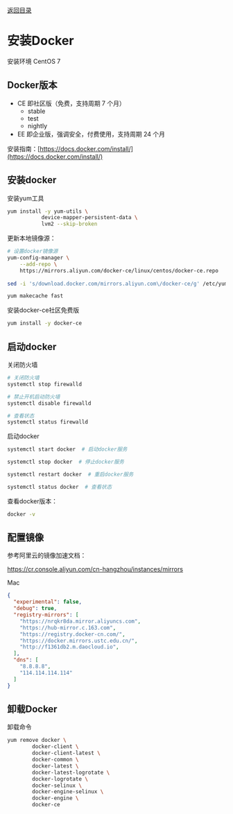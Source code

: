 [返回目录](/blog/docker/index)

# 安装Docker

安装环境 CentOS 7

## Docker版本

- CE 即社区版（免费，支持周期 7 个月）
    - stable
    - test
    - nightly
- EE 即企业版，强调安全，付费使用，支持周期 24 个月

安装指南：[https://docs.docker.com/install/](https://docs.docker.com/install/)


## 安装docker

安装yum工具

```bash
yum install -y yum-utils \
           device-mapper-persistent-data \
           lvm2 --skip-broken
```

更新本地镜像源：

```bash
# 设置docker镜像源
yum-config-manager \
    --add-repo \
    https://mirrors.aliyun.com/docker-ce/linux/centos/docker-ce.repo
    
sed -i 's/download.docker.com/mirrors.aliyun.com\/docker-ce/g' /etc/yum.repos.d/docker-ce.repo

yum makecache fast
```

安装docker-ce社区免费版

```bash
yum install -y docker-ce
```

## 启动docker

关闭防火墙

```bash
# 关闭防火墙
systemctl stop firewalld

# 禁止开机启动防火墙
systemctl disable firewalld

# 查看状态
systemctl status firewalld
```

启动docker

```bash
systemctl start docker  # 启动docker服务

systemctl stop docker  # 停止docker服务

systemctl restart docker  # 重启docker服务

systemctl status docker  # 查看状态
```

查看docker版本：

```bash
docker -v
```

## 配置镜像

参考阿里云的镜像加速文档：

https://cr.console.aliyun.com/cn-hangzhou/instances/mirrors

Mac 

```json
{
  "experimental": false,
  "debug": true,
  "registry-mirrors": [
    "https://nrqkr8da.mirror.aliyuncs.com",
    "https://hub-mirror.c.163.com",
    "https://registry.docker-cn.com/",
    "https://docker.mirrors.ustc.edu.cn/",
    "http://f1361db2.m.daocloud.io",
  ],
  "dns": [
    "8.8.8.8",
    "114.114.114.114"
  ]
}
```
## 卸载Docker

卸载命令

```bash
yum remove docker \
        docker-client \
        docker-client-latest \
        docker-common \
        docker-latest \
        docker-latest-logrotate \
        docker-logrotate \
        docker-selinux \
        docker-engine-selinux \
        docker-engine \
        docker-ce
```
